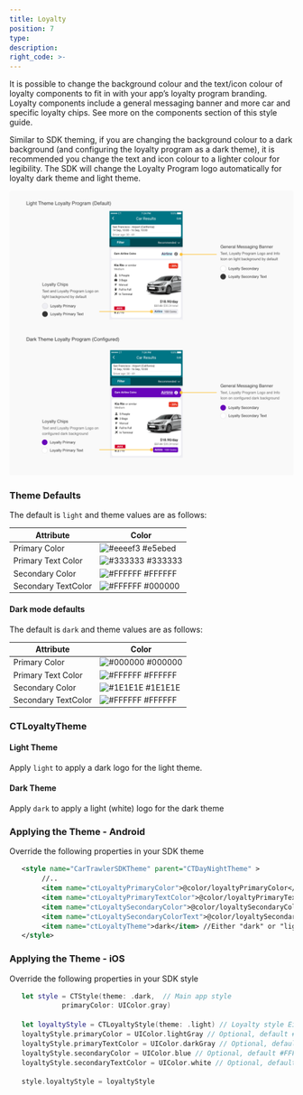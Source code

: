 ```yaml
---
title: Loyalty
position: 7
type:
description:
right_code: >-
---
```


It is possible to change the background colour and the text/icon colour of loyalty components to fit in with your app’s loyalty program branding. Loyalty components include a general messaging banner and more car and specific loyalty chips. See more on the components section of this style guide.

Similar to SDK theming, if you are changing the background colour to a dark background (and configuring the loyalty program as a dark theme), it is recommended you change the text and icon colour to a lighter colour for legibility. The SDK will change the Loyalty Program logo automatically for loyalty dark theme and light theme.

<picture>
  <source media="(max-width: 920px)" srcset="/uploads/loyalty-theming.png">
  <source media="(min-width: 920px)" srcset="/uploads/loyalty-theming.png">
  <img src="/uploads/loyalty-theming.png">
</picture>

### Theme Defaults 

The default is ```light``` and theme values are as follows:

| Attribute                   	| Color                                                                   	|
|-----------------------------	|-------------------------------------------------------------------------	|
| Primary Color       	         | ![#eeeef3](https://via.placeholder.com/10/eeeef3/000000?text=+) #e5ebed 	|
| Primary Text Color    	      | ![#333333](https://via.placeholder.com/10/333333/000000?text=+) #333333 	|
| Secondary Color     	         | ![#FFFFFF](https://via.placeholder.com/10/FFFFFF/000000?text=+) #FFFFFF 	|
| Secondary TextColor 	         | ![#FFFFFF](https://via.placeholder.com/10/000000/000000?text=+) #000000 	|

#### Dark mode defaults

The default is ```dark``` and theme values are as follows:

| Attribute                   	| Color                                                                   	|
|-----------------------------	|-------------------------------------------------------------------------	|
| Primary Color       	         | ![#000000](https://via.placeholder.com/10/000000/000000?text=+) #000000 	|
| Primary Text Color    	      | ![#FFFFFF](https://via.placeholder.com/10/FFFFFF/000000?text=+) #FFFFFF 	|
| Secondary Color     	         | ![#1E1E1E](https://via.placeholder.com/10/1E1E1E/000000?text=+) #1E1E1E 	|
| Secondary TextColor 	         | ![#FFFFFF](https://via.placeholder.com/10/FFFFFF/000000?text=+) #FFFFFF 	|

### CTLoyaltyTheme

#### Light Theme
Apply ```light``` to apply a dark logo for the light theme.

#### Dark Theme
Apply ```dark``` to apply a light (white) logo for the dark theme

### Applying the Theme - Android
Override the following properties in your SDK theme
```xml
   <style name="CarTrawlerSDKTheme" parent="CTDayNightTheme" >
        //..
        <item name="ctLoyaltyPrimaryColor">@color/loyaltyPrimaryColor</item>
        <item name="ctLoyaltyPrimaryTextColor">@color/loyaltyPrimaryTextColor</item>
        <item name="ctLoyaltySecondaryColor">@color/loyaltySecondaryColor</item>
        <item name="ctLoyaltySecondaryColorText">@color/loyaltySecondaryColorText</item>
        <item name="ctLoyaltyTheme">dark</item> //Either "dark" or "light" Default is "light"
   </style>
```   

### Applying the Theme - iOS
Override the following properties in your SDK style
```swift
   let style = CTStyle(theme: .dark,  // Main app style
             primaryColor: UIColor.gray)

   let loyaltyStyle = CTLoyaltyStyle(theme: .light) // Loyalty style Either .dark or .light. Default is .light
   loyaltyStyle.primaryColor = UIColor.lightGray // Optional, default #e5ebed
   loyaltyStyle.primaryTextColor = UIColor.darkGray // Optional, default #333333
   loyaltyStyle.secondaryColor = UIColor.blue // Optional, default #FFFFFF
   loyaltyStyle.secondaryTextColor = UIColor.white // Optional, default #000000
   
   style.loyaltyStyle = loyaltyStyle
```   

